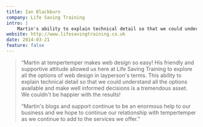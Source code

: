 ```yaml
---
title: Ian Blackburn
company: Life Saving Training
intro: |
    Martin's ability to explain technical detail so that we could understand all the options available and make well informed decisions is a tremendous asset. We couldn't be happier with the results!
website: http://www.lifesavingtraining.co.uk
date: 2014-03-21
feature: false
---
```


> “Martin at tempertemper makes web design so easy! His friendly and supportive attitude allowed us here at Life Saving Training to explore all the options of web design in layperson's terms. This ability to explain technical detail so that we could understand all the options available and make well informed decisions is a tremendous asset. We couldn't be happier with the results!
>
> “Martin's blogs and support continue to be an enormous help to our business and we hope to continue our relationship with tempertemper as we continue to add to the services we offer.”
